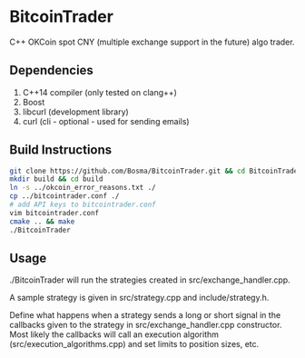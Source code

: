 # BitcoinTrader
C++ OKCoin spot CNY (multiple exchange support in the future) algo trader.

## Dependencies
1. C++14 compiler (only tested on clang++)
2. Boost
3. libcurl (development library)
4. curl (cli - optional - used for sending emails)

## Build Instructions
```bash
git clone https://github.com/Bosma/BitcoinTrader.git && cd BitcoinTrader
mkdir build && cd build
ln -s ../okcoin_error_reasons.txt ./
cp ../bitcointrader.conf ./
# add API keys to bitcointrader.conf
vim bitcointrader.conf
cmake .. && make
./BitcoinTrader
```

## Usage
./BitcoinTrader will run the strategies created in src/exchange_handler.cpp.

A sample strategy is given in src/strategy.cpp and include/strategy.h.

Define what happens when a strategy sends a long or short signal in the callbacks given to the strategy in src/exchange_handler.cpp constructor. Most likely the callbacks will call an execution algorithm (src/execution_algorithms.cpp) and set limits to position sizes, etc.
